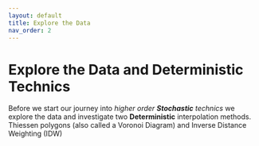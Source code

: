 ```yaml
---
layout: default
title: Explore the Data
nav_order: 2
---
```


# Explore the Data and Deterministic Technics

Before we start our journey into _higher order **Stochastic** technics_ we explore the data and investigate two **Deterministic** interpolation methods. Thiessen polygons (also called a Voronoi Diagram) and Inverse Distance Weighting (IDW)
